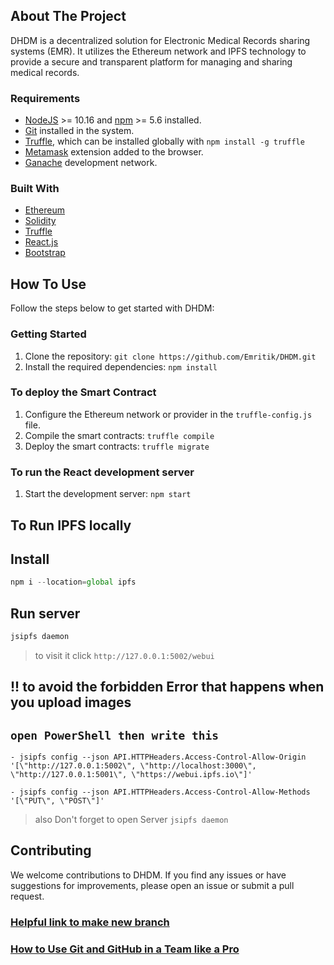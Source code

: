 ## About The Project

DHDM is a decentralized solution for Electronic Medical Records sharing systems (EMR). It utilizes the Ethereum network and IPFS technology to provide a secure and transparent platform for managing and sharing medical records.


### Requirements

- [NodeJS](https://nodejs.org/en) >= 10.16 and [npm](https://www.npmjs.com/) >= 5.6 installed.
- [Git](https://git-scm.com/) installed in the system.
- [Truffle](https://www.trufflesuite.com/truffle), which can be installed globally with `npm install -g truffle`
- [Metamask](https://metamask.io) extension added to the browser.
- [Ganache](https://trufflesuite.com/ganache/) development network.

### Built With

- [Ethereum](https://ethereum.org/en/)
- [Solidity](https://soliditylang.org/)
- [Truffle](https://trufflesuite.com/)
- [React.js](https://reactjs.org/)
- [Bootstrap](https://getbootstrap.com)

<!-- ## How Does It Work

- A healthcare provider can register using a crypto wallet like Metamask.
- The healthcare provider can register a patient by using the public address of the patient’s wallet, usually provided during an appointment.
- The health provider can search for a patients, and upload a new record for the patient.
- The patient can also view his or her records, after connected with a wallet which address is registered by the health provider. -->

## How To Use

Follow the steps below to get started with DHDM:

### Getting Started

1. Clone the repository: `git clone https://github.com/Emritik/DHDM.git`
2. Install the required dependencies: `npm install`

### To deploy the Smart Contract

1. Configure the Ethereum network or provider in the `truffle-config.js` file.
2. Compile the smart contracts: `truffle compile`
3. Deploy the smart contracts: `truffle migrate`

### To run the React development server

1. Start the development server: `npm start`

## To Run IPFS locally

## Install

```js
npm i --location=global ipfs
```

## Run server

```js
jsipfs daemon
```

> to visit it click `http://127.0.0.1:5002/webui`

## !! to avoid the forbidden Error that happens when you upload images

## `open PowerShell then write this`

```git
- jsipfs config --json API.HTTPHeaders.Access-Control-Allow-Origin '[\"http://127.0.0.1:5002\", \"http://localhost:3000\", \"http://127.0.0.1:5001\", \"https://webui.ipfs.io\"]'

- jsipfs config --json API.HTTPHeaders.Access-Control-Allow-Methods '[\"PUT\", \"POST\"]'
```

> also Don't forget to open Server
> `jsipfs daemon`

## Contributing

We welcome contributions to DHDM. If you find any issues or have suggestions for improvements, please open an issue or submit a pull request.

### [Helpful link to make new branch ](https://www.varonis.com/blog/git-branching)
### [How to Use Git and GitHub in a Team like a Pro](https://www.freecodecamp.org/news/how-to-use-git-and-github-in-a-team-like-a-pro/)
